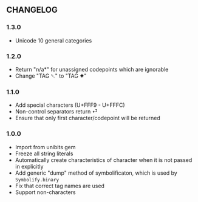 ## CHANGELOG

### 1.3.0

* Unicode 10 general categories

### 1.2.0

* Return "n/a*" for unassigned codepoints which are ignorable
* Change "TAG ␡" to "TAG ✦"

### 1.1.0

* Add special characters (U+FFF9 - U+FFFC)
* Non-control separators return ⏎
* Ensure that only first character/codepoint will be returned

### 1.0.0

* Import from unibits gem
* Freeze all string literals
* Automatically create characteristics of character when it is not passed in explicitly
* Add generic "dump" method of symbolificaton, which is used by `Symbolify.binary`
* Fix that correct tag names are used
* Support non-characters
